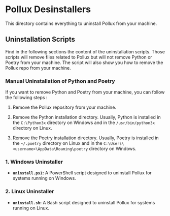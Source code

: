 # Pollux Desinstallers

This directory contains everything to uninstall Pollux from your machine.

## Uninstallation Scripts

Find in the following sections the content of the uninstallation scripts. Those scripts will remove files related to Pollux but will not remove Python or Poetry from your machine. The script will also show you how to remove the Pollux repo from your machine.

### Manual Uninstallation of Python and Poetry

If you want to remove Python and Poetry from your machine, you can follow the following steps :

1. Remove the Pollux repository from your machine.

2. Remove the Python installation directory. Usually, Python is installed in the `C:\Python3x` directory on Windows and in the `/usr/bin/python3x` directory on Linux.

3. Remove the Poetry installation directory. Usually, Poetry is installed in the `~/.poetry` directory on Linux and in the `C:\Users\<username>\AppData\Roaming\poetry` directory on Windows.

### 1. Windows Uninstaller

- **`uninstall.ps1`:** A PowerShell script designed to uninstall Pollux for systems running on Windows.

### 2. Linux Uninstaller

- **`uninstall.sh`:** A Bash script designed to uninstall Pollux for systems running on Linux.
